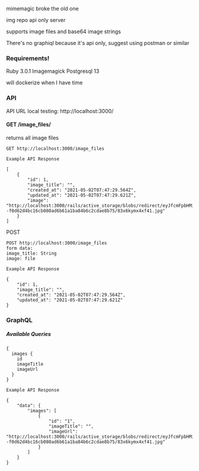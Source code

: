 mimemagic broke the old one 

img repo api only server

supports image files and base64 image strings

There's no graphiql because it's api only, suggest using postman or similar
### Requirements!
Ruby 3.0.1
Imagemagick
Postgresql 13

will dockerize when I have time

### API 

API URL
local testing: http://localhost:3000/

#### GET /image_files/
returns all image files


```
GET http://localhost:3000/image_files

Example API Response

[
    {
        "id": 1,
        "image_title": "",
        "created_at": "2021-05-02T07:47:29.564Z",
        "updated_at": "2021-05-02T07:47:29.621Z",
        "image": "http://localhost:3000/rails/active_storage/blobs/redirect/eyJfcmFpbHMiOnsibWVzc2FnZSI6IkJBaHBCZz09IiwiZXhwIjpudWxsLCJwdXIiOiJibG9iX2lkIn19--f0d62d4bc16cb080ad6b61a1ba84b6c2cdae8b75/83x6kymx4xf41.jpg"
    }
]
```
POST
```
POST http://localhost:3000/image_files
form data:
image_title: String
image: file
```

```
Example API Response

{
    "id": 1,
    "image_title": "",
    "created_at": "2021-05-02T07:47:29.564Z",
    "updated_at": "2021-05-02T07:47:29.621Z"
}
```

### GraphQL
##### Available Queries
```
{
  images {
    id
    imageTitle
    imageUrl
  }
}
```
```
Example API Response

{
    "data": {
        "images": [
            {
                "id": "1",
                "imageTitle": "",
                "imageUrl": "http://localhost:3000/rails/active_storage/blobs/redirect/eyJfcmFpbHMiOnsibWVzc2FnZSI6IkJBaHBCZz09IiwiZXhwIjpudWxsLCJwdXIiOiJibG9iX2lkIn19--f0d62d4bc16cb080ad6b61a1ba84b6c2cdae8b75/83x6kymx4xf41.jpg"
            }
        ]
    }
}
```
